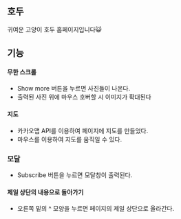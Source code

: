 ## 호두 

귀여운 고양이 호두 홈페이지입니다😺

## 기능

#### 무한 스크롤
+ Show more 버튼을 누르면 사진들이 나온다.
+ 출력된 사진 위에 마우스 호버할 시 이미지가 확대된다

#### 지도
+ 카카오맵 API를 이용하여 페이지에 지도를 만들었다.
+ 마우스를 이용하여 지도를 움직일 수 있다.

### 모달
+ Subscribe 버튼을 누르면 모달창이 출력된다.

#### 제일 상단의 내용으로 돌아가기
+ 오른쪽 밑의 ^ 모양을 누르면 페이지의 제일 상단으로 올라간다.
